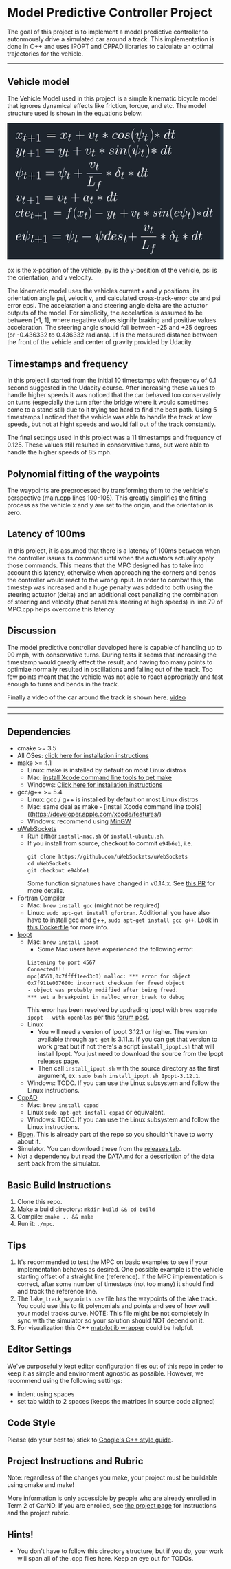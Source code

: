 # Model Predictive Controller Project
[video1]: data/mpc.mp4 "MPC @ 85mph"

The goal of this project is to implement a model predictive controller to autonmously drive a simulated car around a track. This implementation is done in C++ and uses IPOPT and CPPAD libraries to calculate an optimal trajectories for the vehicle.

---
 ## Vehicle model
 The Vehicle Model used in this project is a simple kinematic bicycle model that ignores dynamical effects like friction, torque, and etc. The model structure used is shown in the equations below:
 
![Alt text](data/modelstruct.PNG)

px is the x-position of the vehicle, py is the y-position of the vehicle, psi is the orientation, and v velocity.

The kinemetic model uses the vehicles current x and y positions, its orientation angle psi, velocit v, and calculated cross-track-error cte and psi error epsi. The accelaration a and steering angle delta are the actuator outputs of the model. For simplicity, the accelartion is assumed to be between [-1, 1], where negative values signify braking and positive values accelaration. The steering angle should fall between -25 and +25 degrees (or -0.436332 to 0.436332 radians). Lf is the measured distance between the front of the vehicle and center of gravity provided by Udacity. 

##  Timestamps and frequency 
In this project I started from the initial 10 timestamps with frequency of 0.1 second suggested in the Udacity course. After increasing these values to handle higher speeds it was noticed that the car behaved too conservativly on turns (especially the turn after the bridge where it would sometimes come to a stand stil) due to it trying too hard to find the best path. Using 5 timestamps I noticed that the vehicle was able to handle the track at low speeds, but not at hight speeds and would fall out of the track constantly. 

The final settings used in this project was a 11 timestamps and frequency of 0.125. These values still resulted in conservative turns, but were able to handle the higher speeds of 85 mph.

## Polynomial fitting of the waypoints
The waypoints are preprocessed by transforming them to the vehicle's perspective (main.cpp lines 100-105). This greatly simplifies the fitting process as the vehicle x and y are set to the origin, and the orientation is zero.

## Latency of 100ms
In this project, it is assumed that there is a latency of 100ms between when the controller issues its command until when the actuators actually apply those commands. This means that the MPC designed has to take into account this latency, otherwise when approaching the corners and bends the controller would react to the wrong input. In order to combat this, the timestep was increased and a huge penalty was added to both using the steering actuator (delta) and an additional cost penalizing the combination of steering and velocity (that penalizes steering at high speeds) in line 79 of MPC.cpp helps overcome this latency.

## Discussion
The model predictive controller developed here is capable of handling up to 90 mph, with conservative turns. During tests it seems that increasing the timestamp would greatly effect the result, and having too many points to optimize normally resulted in oscillations and falling out of the track. Too few points meant that the vehicle was not able to react appropriatly and fast enough to turns and bends in the track. 

Finally a video of the car around the track is shown here.
[video][video1]


---
---

## Dependencies

* cmake >= 3.5
 * All OSes: [click here for installation instructions](https://cmake.org/install/)
* make >= 4.1
  * Linux: make is installed by default on most Linux distros
  * Mac: [install Xcode command line tools to get make](https://developer.apple.com/xcode/features/)
  * Windows: [Click here for installation instructions](http://gnuwin32.sourceforge.net/packages/make.htm)
* gcc/g++ >= 5.4
  * Linux: gcc / g++ is installed by default on most Linux distros
  * Mac: same deal as make - [install Xcode command line tools]((https://developer.apple.com/xcode/features/)
  * Windows: recommend using [MinGW](http://www.mingw.org/)
* [uWebSockets](https://github.com/uWebSockets/uWebSockets)
  * Run either `install-mac.sh` or `install-ubuntu.sh`.
  * If you install from source, checkout to commit `e94b6e1`, i.e.
    ```
    git clone https://github.com/uWebSockets/uWebSockets 
    cd uWebSockets
    git checkout e94b6e1
    ```
    Some function signatures have changed in v0.14.x. See [this PR](https://github.com/udacity/CarND-MPC-Project/pull/3) for more details.
* Fortran Compiler
  * Mac: `brew install gcc` (might not be required)
  * Linux: `sudo apt-get install gfortran`. Additionall you have also have to install gcc and g++, `sudo apt-get install gcc g++`. Look in [this Dockerfile](https://github.com/udacity/CarND-MPC-Quizzes/blob/master/Dockerfile) for more info.
* [Ipopt](https://projects.coin-or.org/Ipopt)
  * Mac: `brew install ipopt`
       +  Some Mac users have experienced the following error:
       ```
       Listening to port 4567
       Connected!!!
       mpc(4561,0x7ffff1eed3c0) malloc: *** error for object 0x7f911e007600: incorrect checksum for freed object
       - object was probably modified after being freed.
       *** set a breakpoint in malloc_error_break to debug
       ```
       This error has been resolved by updrading ipopt with
       ```brew upgrade ipopt --with-openblas```
       per this [forum post](https://discussions.udacity.com/t/incorrect-checksum-for-freed-object/313433/19).
  * Linux
    * You will need a version of Ipopt 3.12.1 or higher. The version available through `apt-get` is 3.11.x. If you can get that version to work great but if not there's a script `install_ipopt.sh` that will install Ipopt. You just need to download the source from the Ipopt [releases page](https://www.coin-or.org/download/source/Ipopt/).
    * Then call `install_ipopt.sh` with the source directory as the first argument, ex: `sudo bash install_ipopt.sh Ipopt-3.12.1`. 
  * Windows: TODO. If you can use the Linux subsystem and follow the Linux instructions.
* [CppAD](https://www.coin-or.org/CppAD/)
  * Mac: `brew install cppad`
  * Linux `sudo apt-get install cppad` or equivalent.
  * Windows: TODO. If you can use the Linux subsystem and follow the Linux instructions.
* [Eigen](http://eigen.tuxfamily.org/index.php?title=Main_Page). This is already part of the repo so you shouldn't have to worry about it.
* Simulator. You can download these from the [releases tab](https://github.com/udacity/self-driving-car-sim/releases).
* Not a dependency but read the [DATA.md](./DATA.md) for a description of the data sent back from the simulator.


## Basic Build Instructions


1. Clone this repo.
2. Make a build directory: `mkdir build && cd build`
3. Compile: `cmake .. && make`
4. Run it: `./mpc`.

## Tips

1. It's recommended to test the MPC on basic examples to see if your implementation behaves as desired. One possible example
is the vehicle starting offset of a straight line (reference). If the MPC implementation is correct, after some number of timesteps
(not too many) it should find and track the reference line.
2. The `lake_track_waypoints.csv` file has the waypoints of the lake track. You could use this to fit polynomials and points and see of how well your model tracks curve. NOTE: This file might be not completely in sync with the simulator so your solution should NOT depend on it.
3. For visualization this C++ [matplotlib wrapper](https://github.com/lava/matplotlib-cpp) could be helpful.

## Editor Settings

We've purposefully kept editor configuration files out of this repo in order to
keep it as simple and environment agnostic as possible. However, we recommend
using the following settings:

* indent using spaces
* set tab width to 2 spaces (keeps the matrices in source code aligned)

## Code Style

Please (do your best to) stick to [Google's C++ style guide](https://google.github.io/styleguide/cppguide.html).

## Project Instructions and Rubric

Note: regardless of the changes you make, your project must be buildable using
cmake and make!

More information is only accessible by people who are already enrolled in Term 2
of CarND. If you are enrolled, see [the project page](https://classroom.udacity.com/nanodegrees/nd013/parts/40f38239-66b6-46ec-ae68-03afd8a601c8/modules/f1820894-8322-4bb3-81aa-b26b3c6dcbaf/lessons/b1ff3be0-c904-438e-aad3-2b5379f0e0c3/concepts/1a2255a0-e23c-44cf-8d41-39b8a3c8264a)
for instructions and the project rubric.

## Hints!

* You don't have to follow this directory structure, but if you do, your work
  will span all of the .cpp files here. Keep an eye out for TODOs.
